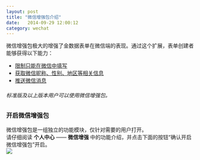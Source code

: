 ```yaml
---
layout: post
title: "微信增强包介绍"
date:   2014-09-29 12:00:12
category: wechat
---
```


微信增强包极大的增强了金数据表单在微信端的表现。通过这个扩展，表单创建者能够获得以下能力：

* [限制只能在微信中填写](wechat-only.html)
* [获取微信昵称、性别、地区等相关信息](wechat-personal-info.html)
* [推送微信消息](wechat-push.html)

###### 标准版及以上版本用户可以使用微信增强包。

### 开启微信增强包

微信增强包是一组独立的功能模块，仅针对需要的用户打开。  
请仔细阅读 **个人中心** —— **微信增强** 中的功能介绍，并点击下面的按钮“确认开启微信增强包”开启。	
	![](http://jinshuju-help-pics.b0.upaiyun.com/images/enable-wechat-pack-1.png)
